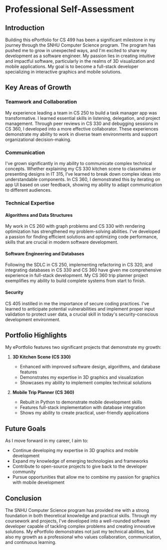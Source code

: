 # Professional Self-Assessment

## Introduction
Building this ePortfolio for CS 499 has been a significant milestone in my journey through the SNHU Computer Science program. The program has pushed me to grow in unexpected ways, and I'm excited to share my development as a software engineer. My passion lies in creating intuitive and impactful software, particularly in the realms of 3D visualization and mobile applications. My goal is to become a full-stack developer specializing in interactive graphics and mobile solutions.

## Key Areas of Growth

### Teamwork and Collaboration
My experience leading a team in CS 250 to build a task manager app was transformative. I learned essential skills in listening, delegation, and project management. Through peer reviews in CS 330 and debugging sessions in CS 360, I developed into a more effective collaborator. These experiences demonstrate my ability to work in diverse team environments and support organizational decision-making.

### Communication
I've grown significantly in my ability to communicate complex technical concepts. Whether explaining my CS 330 kitchen scene to classmates or presenting designs in IT 315, I've learned to break down complex ideas into understandable components. In CS 360, I demonstrated this by iterating on app UI based on user feedback, showing my ability to adapt communication to different audiences.

### Technical Expertise

#### Algorithms and Data Structures
My work in CS 260 with graph problems and CS 330 with rendering optimization has strengthened my problem-solving abilities. I've developed a passion for finding efficient solutions and optimizing code performance, skills that are crucial in modern software development.

#### Software Engineering and Databases
Following the SDLC in CS 250, implementing refactoring in CS 320, and integrating databases in CS 330 and CS 360 have given me comprehensive experience in full-stack development. My CS 360 trip planner project exemplifies my ability to build complete systems from start to finish.

#### Security
CS 405 instilled in me the importance of secure coding practices. I've learned to anticipate potential vulnerabilities and implement proper input validation to protect user data, a crucial skill in today's security-conscious development environment.

## Portfolio Highlights

My ePortfolio features two significant projects that demonstrate my growth:

1. **3D Kitchen Scene (CS 330)**
   - Enhanced with improved software design, algorithms, and database features
   - Demonstrates my expertise in 3D graphics and visualization
   - Showcases my ability to implement complex technical solutions

2. **Mobile Trip Planner (CS 360)**
   - Rebuilt in Python to demonstrate mobile development skills
   - Features full-stack implementation with database integration
   - Shows my ability to create practical, user-friendly applications

## Future Goals

As I move forward in my career, I aim to:
- Continue developing my expertise in 3D graphics and mobile development
- Expand my knowledge of emerging technologies and frameworks
- Contribute to open-source projects to give back to the developer community
- Pursue opportunities that allow me to combine my passion for graphics with mobile development

## Conclusion

The SNHU Computer Science program has provided me with a strong foundation in both theoretical knowledge and practical skills. Through my coursework and projects, I've developed into a well-rounded software developer capable of tackling complex problems and creating innovative solutions. My ePortfolio demonstrates not just my technical abilities, but also my growth as a professional who values collaboration, communication, and continuous learning. 